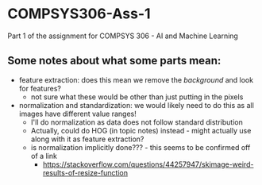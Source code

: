 # COMPSYS306-Ass-1
Part 1 of the assignment for COMPSYS 306 - AI and Machine Learning

## Some notes about what some parts mean:
- feature extraction: does this mean we remove the *background* and look for
features?
	- not sure what these would be other than just putting in the pixels
- normalization and standardization: we would likely need to do this as all images have different value
ranges!
	- I'll do normalization as data does not follow standard distribution
	- Actually, could do HOG (in topic notes) instead - might actually use along with it as feature extraction?
	- is normalization implicitly done??? - this seems to be confirmed off of a link
		- https://stackoverflow.com/questions/44257947/skimage-weird-results-of-resize-function